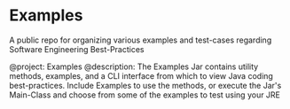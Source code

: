 # Examples
A public repo for organizing various examples and test-cases regarding Software Engineering Best-Practices


 @project:        Examples
 @description:    The Examples Jar contains utility methods, examples, and a CLI interface from which to 
                  view Java coding best-practices. Include Examples to use the methods, or execute the
                  Jar's Main-Class and choose from some of the examples to test using your JRE
 

